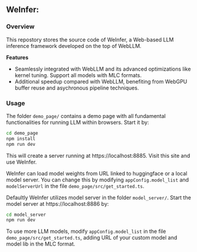 ## WeInfer: 

### Overview

This repostory stores the source code of WeInfer, a Web-based LLM inference framework developed on the top of WebLLM.

**Features**

- Seamlessly integrated with WebLLM and its advanced optimizations like kernel tuning. Support all models with MLC formats.
- Additional speedup compared with WebLLM, benefiting from WebGPU buffer reuse and asychronous pipeline techniques.

### Usage

The folder `demo_page/` contains a demo page with all fundamental functionalities for running LLM within browsers. Start it by:

```bash
cd demo_page
npm install
npm run dev
```
This will create a server running at https://localhost:8885. Visit this site and use WeInfer.

WeInfer can load model weights from URL linked to huggingface or a local model server. You can change this by modifying `appConfig.model_list` and `modelServerUrl` in the file `demo_page/src/get_started.ts`.


Defaultly WeInfer utilizes model server in the folder `model_server/`. Start the model server at https://localhost:8886 by:
```bash
cd model_server
npm run dev
```

To use more LLM models, modify `appConfig.model_list` in the file `demo_page/src/get_started.ts`, adding URL of your custom model and model lib in the MLC format.